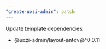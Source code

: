 ```yaml
---
"create-uozi-admin": patch
---
```


Update template dependencies:
- @uozi-admin/layout-antdv@^0.0.11

